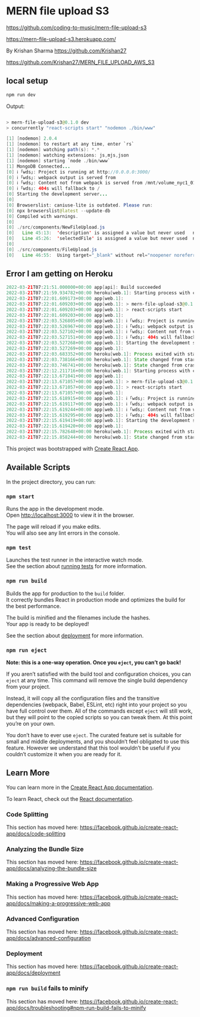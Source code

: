 # MERN file upload S3

https://github.com/coding-to-music/mern-file-upload-s3

https://mern-file-upload-s3.herokuapp.com/

By Krishan Sharma https://github.com/Krishan27

https://github.com/Krishan27/MERN_FILE_UPLOAD_AWS_S3

## local setup

```java
npm run dev
```

Output:

```java

> mern-file-upload-s3@0.1.0 dev
> concurrently "react-scripts start" "nodemon ./bin/www"

[1] [nodemon] 2.0.4
[1] [nodemon] to restart at any time, enter `rs`
[1] [nodemon] watching path(s): *.*
[1] [nodemon] watching extensions: js,mjs,json
[1] [nodemon] starting `node ./bin/www`
[1] MongoDB Connected...
[0] ℹ ｢wds｣: Project is running at http://0.0.0.0:3000/
[0] ℹ ｢wds｣: webpack output is served from
[0] ℹ ｢wds｣: Content not from webpack is served from /mnt/volume_nyc1_01/mern-file-upload-s3/public
[0] ℹ ｢wds｣: 404s will fallback to /
[0] Starting the development server...
[0]
[0] Browserslist: caniuse-lite is outdated. Please run:
[0] npx browserslist@latest --update-db
[0] Compiled with warnings.
[0]
[0] ./src/components/NewFileUpload.js
[0]   Line 45:13:  'description' is assigned a value but never used   no-unused-vars
[0]   Line 45:26:  'selectedFile' is assigned a value but never used  no-unused-vars
[0]
[0] ./src/components/FileUpload.js
[0]   Line 46:55:  Using target="_blank" without rel="noopener noreferrer" is a security risk: see https://mathiasbynens.github.io/rel-noopener  react/jsx-no-target-blank
```

## Error I am getting on Heroku

```java
2022-03-21T07:21:51.000000+00:00 app[api]: Build succeeded
2022-03-21T07:21:59.934782+00:00 heroku[web.1]: Starting process with command `npm start`
2022-03-21T07:22:01.609173+00:00 app[web.1]:
2022-03-21T07:22:01.609203+00:00 app[web.1]: > mern-file-upload-s3@0.1.0 start
2022-03-21T07:22:01.609203+00:00 app[web.1]: > react-scripts start
2022-03-21T07:22:01.609203+00:00 app[web.1]:
2022-03-21T07:22:03.526805+00:00 app[web.1]: ℹ ｢wds｣: Project is running at http://172.17.208.118/
2022-03-21T07:22:03.526967+00:00 app[web.1]: ℹ ｢wds｣: webpack output is served from
2022-03-21T07:22:03.527102+00:00 app[web.1]: ℹ ｢wds｣: Content not from webpack is served from /app/public
2022-03-21T07:22:03.527151+00:00 app[web.1]: ℹ ｢wds｣: 404s will fallback to /
2022-03-21T07:22:03.527268+00:00 app[web.1]: Starting the development server...
2022-03-21T07:22:03.527269+00:00 app[web.1]:
2022-03-21T07:22:03.683352+00:00 heroku[web.1]: Process exited with status 0
2022-03-21T07:22:03.738166+00:00 heroku[web.1]: State changed from starting to crashed
2022-03-21T07:22:03.746741+00:00 heroku[web.1]: State changed from crashed to starting
2022-03-21T07:22:12.211716+00:00 heroku[web.1]: Starting process with command `npm start`
2022-03-21T07:22:13.671041+00:00 app[web.1]:
2022-03-21T07:22:13.671057+00:00 app[web.1]: > mern-file-upload-s3@0.1.0 start
2022-03-21T07:22:13.671057+00:00 app[web.1]: > react-scripts start
2022-03-21T07:22:13.671057+00:00 app[web.1]:
2022-03-21T07:22:15.618915+00:00 app[web.1]: ℹ ｢wds｣: Project is running at http://172.16.46.178/
2022-03-21T07:22:15.619117+00:00 app[web.1]: ℹ ｢wds｣: webpack output is served from
2022-03-21T07:22:15.619244+00:00 app[web.1]: ℹ ｢wds｣: Content not from webpack is served from /app/public
2022-03-21T07:22:15.619295+00:00 app[web.1]: ℹ ｢wds｣: 404s will fallback to /
2022-03-21T07:22:15.619419+00:00 app[web.1]: Starting the development server...
2022-03-21T07:22:15.619420+00:00 app[web.1]:
2022-03-21T07:22:15.782648+00:00 heroku[web.1]: Process exited with status 0
2022-03-21T07:22:15.858244+00:00 heroku[web.1]: State changed from starting to crashed
```

This project was bootstrapped with [Create React App](https://github.com/facebook/create-react-app).

## Available Scripts

In the project directory, you can run:

### `npm start`

Runs the app in the development mode.<br />
Open [http://localhost:3000](http://localhost:3000) to view it in the browser.

The page will reload if you make edits.<br />
You will also see any lint errors in the console.

### `npm test`

Launches the test runner in the interactive watch mode.<br />
See the section about [running tests](https://facebook.github.io/create-react-app/docs/running-tests) for more information.

### `npm run build`

Builds the app for production to the `build` folder.<br />
It correctly bundles React in production mode and optimizes the build for the best performance.

The build is minified and the filenames include the hashes.<br />
Your app is ready to be deployed!

See the section about [deployment](https://facebook.github.io/create-react-app/docs/deployment) for more information.

### `npm run eject`

**Note: this is a one-way operation. Once you `eject`, you can’t go back!**

If you aren’t satisfied with the build tool and configuration choices, you can `eject` at any time. This command will remove the single build dependency from your project.

Instead, it will copy all the configuration files and the transitive dependencies (webpack, Babel, ESLint, etc) right into your project so you have full control over them. All of the commands except `eject` will still work, but they will point to the copied scripts so you can tweak them. At this point you’re on your own.

You don’t have to ever use `eject`. The curated feature set is suitable for small and middle deployments, and you shouldn’t feel obligated to use this feature. However we understand that this tool wouldn’t be useful if you couldn’t customize it when you are ready for it.

## Learn More

You can learn more in the [Create React App documentation](https://facebook.github.io/create-react-app/docs/getting-started).

To learn React, check out the [React documentation](https://reactjs.org/).

### Code Splitting

This section has moved here: https://facebook.github.io/create-react-app/docs/code-splitting

### Analyzing the Bundle Size

This section has moved here: https://facebook.github.io/create-react-app/docs/analyzing-the-bundle-size

### Making a Progressive Web App

This section has moved here: https://facebook.github.io/create-react-app/docs/making-a-progressive-web-app

### Advanced Configuration

This section has moved here: https://facebook.github.io/create-react-app/docs/advanced-configuration

### Deployment

This section has moved here: https://facebook.github.io/create-react-app/docs/deployment

### `npm run build` fails to minify

This section has moved here: https://facebook.github.io/create-react-app/docs/troubleshooting#npm-run-build-fails-to-minify
